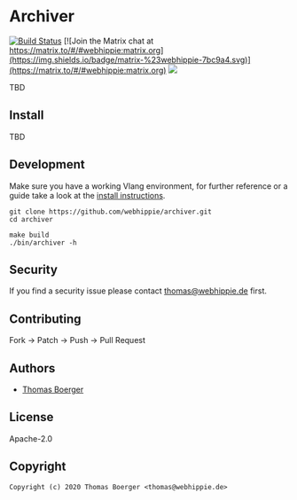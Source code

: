 # Archiver

[![Build Status](https://cloud.drone.io/api/badges/webhippie/archiver/status.svg)](https://cloud.drone.io/webhippie/archiver)
[![Join the Matrix chat at https://matrix.to/#/#webhippie:matrix.org](https://img.shields.io/badge/matrix-%23webhippie-7bc9a4.svg)](https://matrix.to/#/#webhippie:matrix.org)
[![](https://images.microbadger.com/badges/image/tboerger/archiver.svg)](http://microbadger.com/images/tboerger/archiver "Get your own image badge on microbadger.com")

TBD

## Install

TBD

## Development

Make sure you have a working Vlang environment, for further reference or a guide take a look at the [install instructions](https://vlang.io/).

```console
git clone https://github.com/webhippie/archiver.git
cd archiver

make build
./bin/archiver -h
```

## Security

If you find a security issue please contact [thomas@webhippie.de](mailto:thomas@webhippie.de) first.

## Contributing

Fork -> Patch -> Push -> Pull Request

## Authors

*   [Thomas Boerger](https://github.com/tboerger)

## License

Apache-2.0

## Copyright

```console
Copyright (c) 2020 Thomas Boerger <thomas@webhippie.de>
```
